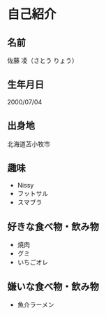 # 自己紹介

## 名前
佐藤 凌（さとう りょう）

## 生年月日
2000/07/04

## 出身地
北海道苫小牧市

## 趣味
- Nissy<br>
- フットサル<br>
- スマブラ<br>

## 好きな食べ物・飲み物
- 焼肉<br>
- グミ<br>
- いちごオレ<br>

## 嫌いな食べ物・飲み物
- 魚介ラーメン<br>

